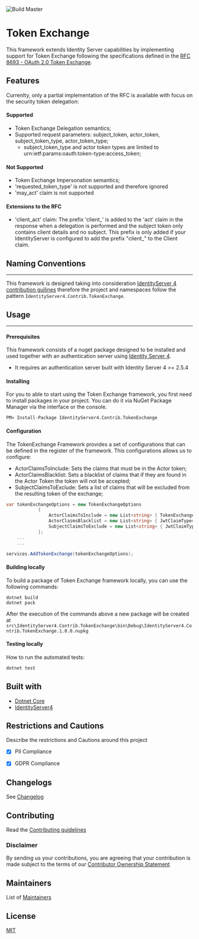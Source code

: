 ![Build Master](https://github.com/Farfetch/Token-Exchange/workflows/Build%20Master/badge.svg?branch=master)

# Token Exchange

This framework extends Identity Server capabilities by implementing support for Token Exchange following the specifications defined in the [RFC 8693 - OAuth 2.0 Token Exchange](https://www.rfc-editor.org/rfc/rfc8693.html).

## Features
Currenlty, only a partial implementation of the RFC is available with focus on the security token delegation:
#### <i></i> Supported
 - Token Exchange Delegation semantics;
 - Supported request parameters: subject_token, actor_token, subject_token_type, actor_token_type; 
    - subject_token_type and actor token types are limited to urn:ietf:params:oauth:token-type:access_token;

#### <i></i> Not Supported
- Token Exchange Impersonation semantics;
- 'requested_token_type' is not supported and therefore ignored
- 'may_act' claim is not supported

#### <i></i> Extensions to the RFC
- 'client_act' claim: The prefix 'client_' is added to the 'act' claim in the response when a delegation is performed and the subject token only contains client details and no subject. This prefix is only added if your IdentityServer is configured to add the prefix "client_" to the Client claim. 


## Naming Conventions
-------------
This framework is designed taking into consideration [IdentityServer 4 contribution guilines](https://identityserver4.readthedocs.io/en/latest/intro/contributing.html) therefore the project and namespaces follow the pattern `IdentityServer4.Contrib.TokenExchange`.

## Usage
-------------

#### <i></i> Prerequisites
This framework consists of a nuget package designed to be installed and used together with an authentication server using [Identity Server 4](https://github.com/IdentityServer/IdentityServer4).

- It requires an authentication server built with Identity Server 4 >= 2.5.4

#### <i></i> Installing

For you to able to start using the Token Exchange framework, you first need to install packages in your project.
You can do it via NuGet Package Manager via the interface or the console.

```
PM> Install-Package IdentityServer4.Contrib.TokenExchange
```

#### <i></i> Configuration

The TokenExchange Framework provides a set of configurations that can be defined in the register of the framework. This configurations allows us to configure:

- ActorClaimsToInclude: Sets the claims that must be in the Actor token;
- ActorClaimsBlacklist: Sets a blacklist of claims that if they are found in the Actor Token the token will not be accepted;
- SubjectClaimsToExclude: Sets a list of claims that will be excluded from the resulting token of the exchange;

```csharp
var tokenExchangeOptions = new TokenExchangeOptions
            {
                ActorClaimsToInclude = new List<string> { TokenExchangeConstants.ClaimTypes.TenantId },
                ActorClaimsBlacklist = new List<string> { JwtClaimTypes.Subject },
                SubjectClaimsToExclude = new List<string> { JwtClaimTypes.AuthenticationMethod }
            };
	...
	...

services.AddTokenExchange(tokenExchangeOptions);
```

#### <i></i> Building locally

To build a package of Token Exchange framework locally, you can use the following commands:

```
dotnet build
dotnet pack
```
After the execution of the commands above a new package will be created at `src\IdentityServer4.Contrib.TokenExchange\bin\Debug\IdentityServer4.Contrib.TokenExchange.1.0.0.nupkg`

#### Testing locally

How to run the automated tests:

```bash
dotnet test
```

Built with
-------------

- [Dotnet Core](https://dotnet.microsoft.com/download#/current) 
- [IdentityServer4](https://github.com/IdentityServer/IdentityServer4)

Restrictions and Cautions
-------------
Describe the restrictions and Cautions around this project

- [x] PII Compliance
- [x] GDPR Compliance


## Changelogs

See [Changelog](CHANGELOG.md)

## Contributing

Read the [Contributing guidelines](.github/CONTRIBUTING.md)

### Disclaimer

By sending us your contributions, you are agreeing that your contribution is made subject to the terms of our [Contributor Ownership Statement](https://github.com/Farfetch/.github/blob/master/COS.md)

## Maintainers

List of [Maintainers](MAINTAINERS.md)

## License

[MIT](LICENSE)
